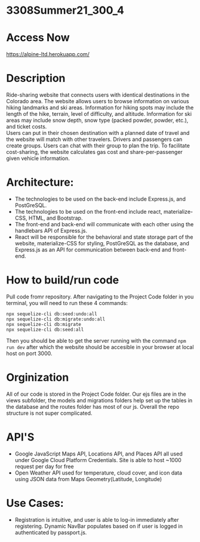 # 3308Summer21_300_4

# Access Now

https://alpine-ltd.herokuapp.com/

# Description
  Ride-sharing website that connects users with identical destinations in the Colorado area. The website allows users to browse information on various hiking landmarks and ski areas.  Information for hiking spots may include the length of the hike, terrain, level of difficulty, and altitude. Information for ski areas may include snow depth, snow type (packed powder, powder, etc.), and ticket costs.  
  Users can put in their chosen destination with a planned date of travel and the website will match with other travelers.  Drivers and passengers can create groups. Users can chat with their group to plan the trip.  To facilitate cost-sharing, the website calculates gas cost and share-per-passenger given vehicle information.


# Architecture: 
- The technologies to be used on the back-end include Express.js, and PostGreSQL.
- The technologies to be used on the front-end include react, materialize-CSS, HTML, and Bootstrap.
- The front-end and back-end will communicate with each other using the handlebars API of Express.js.
- React will be responsible for the behavioral and state storage part of the website, materialize-CSS for styling, PostGreSQL as the database, and Express.js as an API for communication between back-end and front-end.

# How to build/run code
Pull code fromr repository. 
After navigating to the Project Code folder in you terminal, you will need to run these 4 commands:
```
npx sequelize-cli db:seed:undo:all
npx sequelize-cli db:migrate:undo:all
npx sequelize-cli db:migrate
npx sequelize-cli db:seed:all
```
Then you should be able to get the server running with the command `npm run dev` after which the website should be accesible in your browser at local host on port 3000.

# Orginization
All of our code is stored in the Project Code folder. Our ejs files are in the views subfolder, the models and migrations folders help set up the tables in the database and the routes folder has most of our js. Overall the repo structure is not super complicated.

# API'S

- Google JavaScript Maps API, Locations API, and Places API all used under Google Cloud Platform Credentials. Site is able to host ~1000 request per day for free
- Open Weather API used for temperature, cloud cover, and icon data using JSON data from Maps Geometry(Latitude, Longitude)

# Use Cases:
- Registration is intuitive, and user is able to log-in immediately after registering. Dynamic NavBar populates based on if user is logged in authenticated by passport.js.

